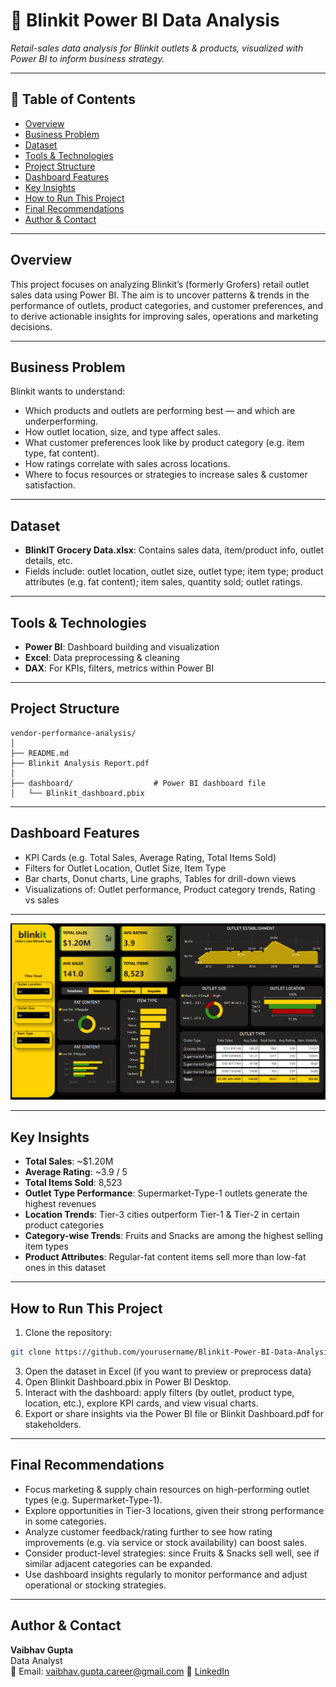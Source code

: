 # 🛒 Blinkit Power BI Data Analysis

*Retail-sales data analysis for Blinkit outlets & products, visualized with Power BI to inform business strategy.*

---

## 📌 Table of Contents
- <a href="#overview">Overview</a>
- <a href="#business-problem">Business Problem</a>
- <a href="#dataset">Dataset</a>
- <a href="#tools--technologies">Tools & Technologies</a>
- <a href="#project-structure">Project Structure</a>
- <a href="#dashboard">Dashboard Features</a>
- <a href="#research-questions--key-findings">Key Insights</a>
- <a href="#how-to-run-this-project">How to Run This Project</a>
- <a href="#final-recommendations">Final Recommendations</a>
- <a href="#author--contact">Author & Contact</a>

---
<h2><a class="anchor" id="overview"></a>Overview</h2>

This project focuses on analyzing Blinkit’s (formerly Grofers) retail outlet sales data using Power BI. The aim is to uncover patterns & trends in the performance of outlets, product categories, and customer preferences, and to derive actionable insights for improving sales, operations and marketing decisions.

---
<h2><a class="anchor" id="business-problem"></a>Business Problem</h2>

Blinkit wants to understand:  
- Which products and outlets are performing best — and which are underperforming.  
- How outlet location, size, and type affect sales.  
- What customer preferences look like by product category (e.g. item type, fat content).  
- How ratings correlate with sales across locations.  
- Where to focus resources or strategies to increase sales & customer satisfaction.

---
<h2><a class="anchor" id="dataset"></a>Dataset</h2>

- **BlinkIT Grocery Data.xlsx**: Contains sales data, item/product info, outlet details, etc.  
- Fields include: outlet location, outlet size, outlet type; item type; product attributes (e.g. fat content); item sales, quantity sold; outlet ratings.

---

<h2><a class="anchor" id="tools--technologies"></a>Tools & Technologies</h2>

- **Power BI**: Dashboard building and visualization  
- **Excel**: Data preprocessing & cleaning  
- **DAX**: For KPIs, filters, metrics within Power BI  

---
<h2><a class="anchor" id="project-structure"></a>Project Structure</h2>

```
vendor-performance-analysis/
│
├── README.md
├── Blinkit Analysis Report.pdf
│
├── dashboard/                  # Power BI dashboard file
│   └── Blinkit_dashboard.pbix
```

---
<h2><a class="anchor" id="dashboard"></a>Dashboard Features</h2>

- KPI Cards (e.g. Total Sales, Average Rating, Total Items Sold)  
- Filters for Outlet Location, Outlet Size, Item Type  
- Bar charts, Donut charts, Line graphs, Tables for drill-down views  
- Visualizations of: Outlet performance, Product category trends, Rating vs sales  

---

![BlinkIt Analysis Dashboard](images/Blinkit_Dashboard.png)

---
<h2><a class="anchor" id="research-questions--key-findings"></a>Key Insights</h2>

- **Total Sales**: ~$1.20M  
- **Average Rating**: ~3.9 / 5  
- **Total Items Sold**: 8,523  
- **Outlet Type Performance**: Supermarket-Type-1 outlets generate the highest revenues  
- **Location Trends**: Tier-3 cities outperform Tier-1 & Tier-2 in certain product categories  
- **Category-wise Trends**: Fruits and Snacks are among the highest selling item types  
- **Product Attributes**: Regular-fat content items sell more than low-fat ones in this dataset  

---

<h2><a class="anchor" id="how-to-run-this-project"></a>How to Run This Project</h2>

1. Clone the repository:
```bash
git clone https://github.com/yourusername/Blinkit-Power-BI-Data-Analysis.git
```
3. Open the dataset in Excel (if you want to preview or preprocess data)
4. Open Blinkit Dashboard.pbix in Power BI Desktop.
5. Interact with the dashboard: apply filters (by outlet, product type, location, etc.), explore KPI cards, and view visual charts.
6. Export or share insights via the Power BI file or Blinkit Dashboard.pdf for stakeholders.

---
<h2><a class="anchor" id="final-recommendations"></a>Final Recommendations</h2>

- Focus marketing & supply chain resources on high-performing outlet types (e.g. Supermarket-Type-1).
- Explore opportunities in Tier-3 locations, given their strong performance in some categories.
- Analyze customer feedback/rating further to see how rating improvements (e.g. via service or stock availability) can boost sales.
- Consider product-level strategies: since Fruits & Snacks sell well, see if similar adjacent categories can be expanded.
- Use dashboard insights regularly to monitor performance and adjust operational or stocking strategies.

---
<h2><a class="anchor" id="author--contact"></a>Author & Contact</h2>

**Vaibhav Gupta**  
Data Analyst  
📧 Email: vaibhav.gupta.career@gmail.com
🔗 [LinkedIn](https://www.linkedin.com/in/guptavaibhav01/)
